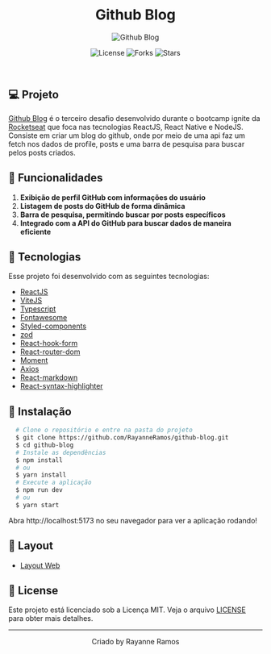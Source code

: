 <h1 align='center'>Github Blog</h1>

<p align='center'>
  <img src='https://user-images.githubusercontent.com/43352880/232248902-977eeae5-3b36-4fad-bc3f-d3c0c5813fbe.png' alt='Github Blog' />
</p>

<p  align='center'>
  <img src='https://img.shields.io/badge/license-MIT-%23835afd' alt='License' />
  <img src='https://img.shields.io/badge/forks-MIT-%23835afd' alt='Forks' />
  <img src='https://img.shields.io/badge/stars-MIT-%23835afd' alt='Stars' />
</p>

<br>

## 💻 Projeto

[Github Blog](https://github-blog-og1e8ffnt-rayanneramos.vercel.app/) é o terceiro desafio desenvolvido durante o bootcamp ignite da [Rocketseat](https://www.rocketseat.com.br/) que foca nas tecnologias ReactJS, React Native e NodeJS. Consiste em criar um blog do github, onde por meio de uma api faz um fetch nos dados de profile, posts e uma barra de pesquisa para buscar pelos posts criados.

## 🌟 Funcionalidades

1. **Exibição de perfil GitHub com informações do usuário** 
2. **Listagem de posts do GitHub de forma dinâmica** 
3. **Barra de pesquisa, permitindo buscar por posts específicos**
4. **Integrado com a API do GitHub para buscar dados de maneira eficiente**

## 🧪 Tecnologias

Esse projeto foi desenvolvido com as seguintes tecnologias:

- [ReactJS](https://reactjs.org/)
- [ViteJS](https://vitejs.dev/)
- [Typescript](https://www.typescriptlang.org/)
- [Fontawesome](https://fontawesome.com/)
- [Styled-components](https://www.styled-components.com/)
- [zod](https://github.com/colinhacks/zod)
- [React-hook-form](https://react-hook-form.com/)
- [React-router-dom](https://reactrouter.com/)
- [Moment](https://momentjs.com/)
- [Axios](https://axios-http.com/ptbr/docs/intro)
- [React-markdown](https://github.com/remarkjs/react-markdown)
- [React-syntax-highlighter](https://github.com/react-syntax-highlighter/react-syntax-highlighter)

## 🚀 Instalação

```bash
  # Clone o repositório e entre na pasta do projeto
  $ git clone https://github.com/RayanneRamos/github-blog.git
  $ cd github-blog
  # Instale as dependências
  $ npm install
  # ou
  $ yarn install
  # Execute a aplicação
  $ npm run dev
  # ou
  $ yarn start
```

Abra http://localhost:5173 no seu navegador para ver a aplicação rodando!

## 🔖 Layout

- [Layout Web](<https://www.figma.com/file/w4ELDAHI6vR2nCnAIkmhgF/GitHub-Blog-(Community)?node-id=11%3A599&t=tnOimwMCLkjRiVru-1>)

## 📝 License

Este projeto está licenciado sob a Licença MIT. Veja o arquivo [LICENSE](LICENSE) para obter mais detalhes.

---

<p align='center'>Criado by Rayanne Ramos</p>
